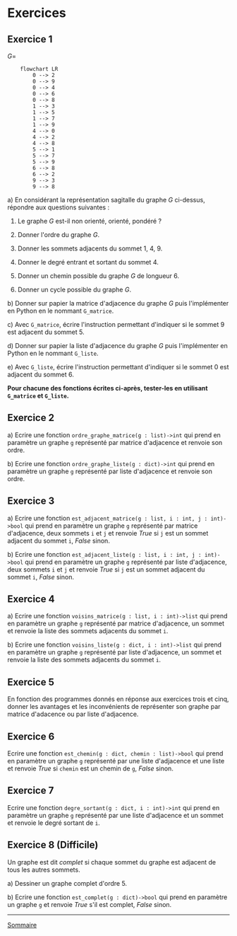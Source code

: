 # Exercices 

## Exercice 1

$G =$

```mermaid
    flowchart LR
        0 --> 2
        0 --> 9
        0 --> 4
        0 --> 6
        0 --> 8
        1 --> 3
        1 --> 5
        1 --> 7
        1 --> 9
        4 --> 0
        4 --> 2
        4 --> 8
        5 --> 1
        5 --> 7
        5 --> 9
        6 --> 8
        6 --> 2
        9 --> 3
        9 --> 8
```

a) En considérant la représentation sagitalle du graphe $G$ ci-dessus, répondre aux questions suivantes :

1. Le graphe $G$ est-il non orienté, orienté, pondéré ?

2. Donner l'ordre du graphe $G$.

3. Donner les sommets adjacents du sommet $1$, $4$, $9$.

4. Donner le degré entrant et sortant du sommet $4$.

5. Donner un chemin possible du graphe $G$ de longueur $6$.

6. Donner un cycle possible du graphe $G$.

b) Donner sur papier la matrice d'adjacence du graphe $G$ puis l'implémenter en Python en le nommant `G_matrice`.

c) Avec `G_matrice`, écrire l'instruction permettant d'indiquer si le sommet $9$ est adjacent du sommet $5$.

d) Donner sur papier la liste d'adjacence du graphe $G$ puis l'implémenter en Python en le nommant `G_liste`.

e) Avec `G_liste`, écrire l'instruction permettant d'indiquer si le sommet $0$ est adjacent du sommet $6$.

**Pour chacune des fonctions écrites ci-après, tester-les en utilisant `G_matrice` et `G_liste`.**

## Exercice 2

a) Ecrire une fonction `ordre_graphe_matrice(g : list)->int` qui prend en paramètre un graphe `g` représenté par matrice d'adjacence et renvoie son ordre.

b) Ecrire une fonction `ordre_graphe_liste(g : dict)->int` qui prend en paramètre un graphe `g` représenté par liste d'adjacence et renvoie son ordre.

## Exercice 3

a) Ecrire une fonction `est_adjacent_matrice(g : list, i : int, j : int)->bool` qui prend en paramètre un graphe `g` représenté par matrice d'adjacence, deux sommets `i` et `j` et renvoie $True$ si `j` est un sommet adjacent du sommet `i`, $False$ sinon.

b) Ecrire une fonction `est_adjacent_liste(g : list, i : int, j : int)->bool` qui prend en paramètre un graphe `g` représenté par liste d'adjacence, deux sommets `i` et `j` et renvoie $True$ si `j` est un sommet adjacent du sommet `i`, $False$ sinon.

## Exercice 4

a) Ecrire une fonction `voisins_matrice(g : list, i : int)->list` qui prend en paramètre un graphe `g` représenté par matrice d'adjacence, un sommet et renvoie la liste des sommets adjacents du sommet `i`.

b) Ecrire une fonction `voisins_liste(g : dict, i : int)->list` qui prend en paramètre un graphe `g` représenté par liste d'adjacence, un sommet et renvoie la liste des sommets adjacents du sommet `i`.

## Exercice 5

En fonction des programmes donnés en réponse aux exercices trois et cinq, donner les avantages et les inconvénients de représenter son graphe par matrice d'adacence ou par liste d'adjacence.

## Exercice 6

Ecrire une fonction `est_chemin(g : dict, chemin : list)->bool` qui prend en paramètre un graphe `g` représenté par une liste d'adjacence et une liste et renvoie $True$ si `chemin` est un chemin de `g`, $False$ sinon.

## Exercice 7

Ecrire une fonction `degre_sortant(g : dict, i : int)->int` qui prend en paramètre un graphe `g` représenté par une liste d'adjacence et un sommet et renvoie le degré sortant de `i`.

## Exercice 8 (Difficile)

Un graphe est dit *complet* si chaque sommet du graphe est adjacent de tous les autres sommets.

a) Dessiner un graphe complet d'ordre 5.

b) Ecrire une fonction `est_complet(g : dict)->bool` qui prend en paramètre un graphe `g` et renvoie $True$ s'il est complet, $False$ sinon.

__________________

[Sommaire](./../../README.md)